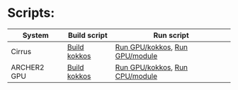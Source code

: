 Scripts: 
=============================


| System | Build script | Run script | 
|---|---|---|
| Cirrus | [Build kokkos](build_lammps_kokkos_cirrus_gpu.sh) | [Run GPU/kokkos](run_cirrus_kokkos.sh), [Run GPU/module](run_cirrus_module.sh)  | 
| ARCHER2 GPU | [Build kokkos](build_lammps_archer2_gpu.sh) | [Run GPU/kokkos](run_archer2_kokkos_gpu.sh), [Run CPU/module](run_archer2_modules_cpu.sh) | 